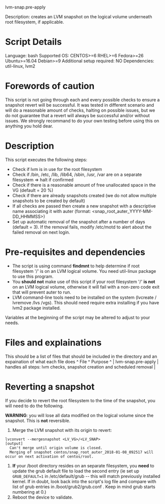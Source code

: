 lvm-snap.pre-apply

Description: creates an LVM snapshot on the logical volume underneath root filesystem, if applicable.

# Script Details

Language: bash
Supported OS: CENTOS>=6 RHEL>=6 Fedora>=26 Ubuntu>=16.04 Debian>=9
Additional setup required: NO
Dependencies: util-linux, lvm2

# Forewords of caution
This script is not going through each and every possible checks to ensure a snapshot revert will be successful. It was tested in different scenario and will do a reasonable amount of checks, halting on possible issues, but we do not guarantee that a revert will always be successful and/or without issues. We strongly recommand to do your own testing before using this on anything you hold dear.

# Description

This script executes the following steps:

* Check if lvm is in use for the root filesystem
* Check if /bin, /etc, /lib, /lib64, /sbin, /usr, /var are on a separate filesystem => halt if confirmed
* Check if there is a reasonable amount of free unallocated space in the VG (default = 20 %)
* Check if there are already snapshots created (we do not allow multiple snapshots to be created by default)
* If all checks are passed then create a new snapshot with a descriptive name associating it with auter (format: <snap_root_auter_YYYY-MM-DD_HHMMSS>)
* Set up automatic removal of the snapshot after a number of days (default = 3). If the removal fails, modify /etc/motd to alert about the failed removal on next login.

# Pre-requisites and dependencies

* The script is using command **findmnt** to help determine if root filesystem '/' is on an LVM logical volume. You need util-linux package to use this program.
* You **should not** make use of this script if your root filesystem '/' **is not** on an LVM logical volume, otherwise it will fail with a non-zero code exit that will prevent auter to run.
* LVM command-line tools need to be installed on the system (lvcreate / lvremove /lvs /vgs). This should need require extra installing if you have lvm2 package installed.

Variables at the beginning of the script may be altered to adjust to your needs.


# Files and explainations

This should be a list of files that should be included in the directory and an expaination of what each file does
^ File ^ Purpose ^
| lvm-snap.pre-apply | handles all steps: lvm checks, snapshot creation and scheduled removal |

# Reverting a snapshot
If you decide to revert the root filesystem to the time of the snapshot, you will need to do the following.

**WARNING**: you will lose all data modified on the logical volume since the snapshot. This is **not** reversible.

1. Merge the LVM snapshot with its origin to revert:
```
lvconvert --mergesnapshot <LV_VG>/<LV_SNAP>
[output]
  Can't merge until origin volume is closed.
  Merging of snapshot centos/snap_root_auter_2018-01-08_092517 will occur on next activation of centos/root.
```
1. **If** your /boot directory resides on an separate filesystem, you **need** to update the grub default file to load the second entry (ie set up `GRUB_DEFAULT=1` in /etc/default/grub -- this will match previously installed kernel. If in doubt, look back into the script's log file and compare with list of grub entries in /boot/grub2/grub.conf . Keep in mind grub starts numbering at 0.)
1. Reboot the device to validate.
